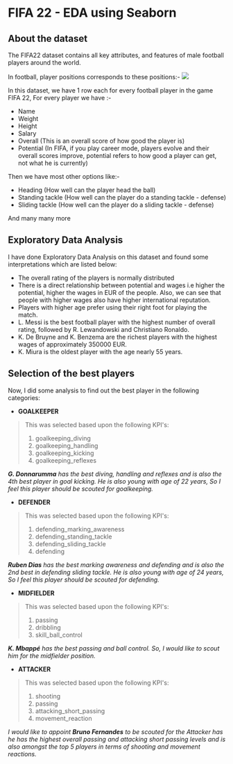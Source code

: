 ﻿# FIFA 22 - EDA using Seaborn

## About the dataset

The FIFA22 dataset contains all key attributes, and features of male football players around the world. 

In football, player positions corresponds to these positions:-
![](https://www.fifplay.com/img/public/positions.jpg)

In this dataset, we have 1 row each for every football player in the game FIFA 22, For every player we have :-

-   Name
-   Weight
-   Height
-   Salary
-   Overall (This is an overall score of how good the player is)
-   Potential (In FIFA, if you play career mode, players evolve and their overall scores improve, potential refers to how good a player can get, not what he is currently)

Then we have most other options like:-

-   Heading (How well can the player head the ball)
-   Standing tackle (How well can the player do a standing tackle - defense)
-   Sliding tackle (How well can the player do a sliding tackle - defense)

And many many more 

## Exploratory Data Analysis

I have done Exploratory Data Analysis on this dataset and found some interpretations which are listed below:
- The overall rating of the players is normally distributed
- There is a direct relationship between potential and wages i.e higher the potential, higher the wages in EUR of the people. Also, we can see that people with higher wages also have higher international reputation.
- Players with higher age prefer using their right foot for playing the match.
- L. Messi is the best football player with the highest number of overall rating, followed by R. Lewandowski and Christiano Ronaldo.
- K. De Bruyne and K. Benzema are the richest players with the highest wages of approximately 350000 EUR.
- K. Miura is the oldest player with the age nearly 55 years.

## Selection of the best players

Now, I did some analysis to find out the best player in the following categories:

 -  **GOALKEEPER**
   > This was selected based upon the following KPI's:
   > 1.  goalkeeping_diving
   > 2.  goalkeeping_handling
   > 3.  goalkeeping_kicking
   > 4.  goalkeeping_reflexes
   > 
   ***G. Donnarumma** has the best diving, handling and reflexes and is also the 4th best player in goal kicking. He is also young with age of 22 years, So I feel this player should be scouted for goalkeeping.* 
 -  **DEFENDER** 
   > This was selected based upon the following KPI's:
   > 1.  defending_marking_awareness
   > 2.  defending_standing_tackle
   > 3.  defending_sliding_tackle
   > 4.  defending
   > 
***Ruben Dias** has the best marking awareness and defending and is also the 2nd best in defending sliding tackle. He is also young with age of 24 years, So I feel this player should be scouted for defending.*
 -  **MIDFIELDER** 
   > This was selected based upon the following KPI's:
   > 1.  passing
   > 2.  dribbling
   > 3.  skill_ball_control
   > 
***K. Mbappé** has the best passing and ball control. So, I would like to scout him for the midfielder position.*  
 -  **ATTACKER**
   > This was selected based upon the following KPI's:
   > 1.  shooting
   > 2.  passing
   > 3.  attacking_short_passing
   > 4.  movement_reaction
   >
  *I would like to appoint **Bruno Fernandes** to be scouted for the Attacker has he has the highest overall passing and attacking short passing levels and is also amongst the top 5 players in terms of shooting and movement reactions.*  
  
